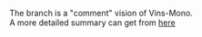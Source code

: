 The branch is a "comment" vision of Vins-Mono.     
A more detailed summary can get from [here](https://www.zybuluo.com/Xiaobuyi/note/866099)
